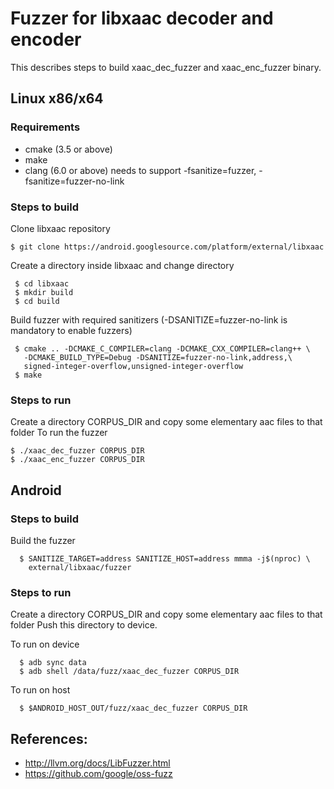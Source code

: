 # Fuzzer for libxaac decoder and encoder

This describes steps to build xaac_dec_fuzzer and xaac_enc_fuzzer binary.

## Linux x86/x64

###  Requirements
- cmake (3.5 or above)
- make
- clang (6.0 or above)
  needs to support -fsanitize=fuzzer, -fsanitize=fuzzer-no-link

### Steps to build
Clone libxaac repository
```
$ git clone https://android.googlesource.com/platform/external/libxaac
```
Create a directory inside libxaac and change directory
```
 $ cd libxaac
 $ mkdir build
 $ cd build
```

Build fuzzer with required sanitizers (-DSANITIZE=fuzzer-no-link is mandatory to enable fuzzers)
```
 $ cmake .. -DCMAKE_C_COMPILER=clang -DCMAKE_CXX_COMPILER=clang++ \
   -DCMAKE_BUILD_TYPE=Debug -DSANITIZE=fuzzer-no-link,address,\
   signed-integer-overflow,unsigned-integer-overflow
 $ make
```

### Steps to run
Create a directory CORPUS_DIR and copy some elementary aac files to that folder
To run the fuzzer
```
$ ./xaac_dec_fuzzer CORPUS_DIR
$ ./xaac_enc_fuzzer CORPUS_DIR
```

## Android

### Steps to build
Build the fuzzer
```
  $ SANITIZE_TARGET=address SANITIZE_HOST=address mmma -j$(nproc) \
    external/libxaac/fuzzer
```

### Steps to run
Create a directory CORPUS_DIR and copy some elementary aac files to that folder
Push this directory to device.

To run on device
```
  $ adb sync data
  $ adb shell /data/fuzz/xaac_dec_fuzzer CORPUS_DIR
```
To run on host
```
  $ $ANDROID_HOST_OUT/fuzz/xaac_dec_fuzzer CORPUS_DIR
```

## References:
 * http://llvm.org/docs/LibFuzzer.html
 * https://github.com/google/oss-fuzz
